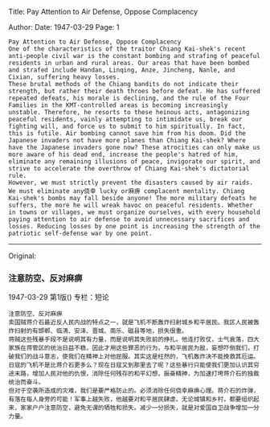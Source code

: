 Title: Pay Attention to Air Defense, Oppose Complacency

Author:
Date: 1947-03-29
Page: 1

    Pay Attention to Air Defense, Oppose Complacency
    One of the characteristics of the traitor Chiang Kai-shek's recent anti-people civil war is the constant bombing and strafing of peaceful residents in urban and rural areas. Our areas that have been bombed and strafed include Handan, Linqing, Anze, Jincheng, Nanle, and Cixian, suffering heavy losses.
    These brutal methods of the Chiang bandits do not indicate their strength, but rather their death throes before defeat. He has suffered repeated defeats, his morale is declining, and the rule of the Four Families in the KMT-controlled areas is becoming increasingly unstable. Therefore, he resorts to these heinous acts, antagonizing peaceful residents, vainly attempting to intimidate us, break our fighting will, and force us to submit to him spiritually. In fact, this is futile. Air bombing cannot save him from his doom. Did the Japanese invaders not have more planes than Chiang Kai-shek? Where have the Japanese invaders gone now? These atrocities can only make us more aware of his dead end, increase the people's hatred of him, eliminate any remaining illusions of peace, invigorate our spirit, and strive to accelerate the overthrow of Chiang Kai-shek's dictatorial rule.
    However, we must strictly prevent the disasters caused by air raids. We must eliminate any侥幸 lucky or麻痹 complacent mentality. Chiang Kai-shek's bombs may fall beside anyone! The more military defeats he suffers, the more he will wreak havoc on peaceful residents. Whether in towns or villages, we must organize ourselves, with every household paying attention to air defense to avoid unnecessary sacrifices and losses. Reducing losses by one point is increasing the strength of the patriotic self-defense war by one point.



<hr /> 

Original: 


### 注意防空、反对麻痹

1947-03-29
第1版()
专栏：短论

    注意防空、反对麻痹
    卖国贼蒋介石最近反人民内战的特点之一，就是飞机不断轰炸扫射城乡和平居民。我区人民被轰炸扫射的有邯郸、临清、安泽、晋城、南乐、磁县等地，损失很重。
    蒋贼这些残暴手段不是说明其有力量，而是说明其失败前的挣扎。他连打败仗，士气衰落，四大家族在蒋管区的统治日益不稳，因此才用这些罪恶的行为，与和平居民为敌，妄想吓倒我们，打破我们的战斗意志，使我们在精神上对他屈服。其实这是枉然的，飞机轰炸决不能挽救其厄运。日寇的飞机不是比蒋介石更多么？现在日寇又到那里去了呢？这些暴行只能使我们更加认识其穷途末路，增加人民对他的仇恨，消除任何残存的和平幻想，振奋精神，为加速打垮蒋介石的独裁统治而奋斗。
    但对于空袭所造成的灾难，我们是要严格防止的。必须消除任何侥幸麻痹心理。蒋介石的炸弹，有落在每人身旁的可能！军事上越失败，他越要对和平居民肆虐。无论城镇和乡村，都要组织起来，家家户户注意防空，避免无谓的牺牲和损失。减少一分损失，就是对爱国自卫战争增加一分力量。
